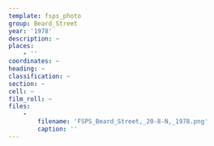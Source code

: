 ```yaml
---
template: fsps_photo
group: Beard_Street
year: '1978'
description: ~
places:
    - ''
coordinates: ~
heading: ~
classification: ~
section: ~
cell: ~
film_roll: ~
files:
    -
        filename: 'FSPS_Beard_Street,_20-8-N,_1978.png'
        caption: ''
---
```

